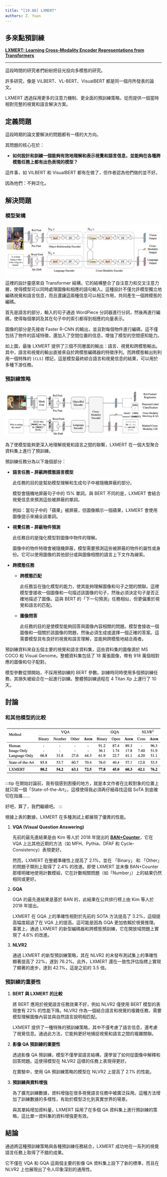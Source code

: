 ```yaml
---
title: "[19.08] LXMERT"
authors: Z. Yuan
---
```


## 多來點預訓練

[**LXMERT: Learning Cross-Modality Encoder Representations from Transformers**](https://arxiv.org/abs/1908.07490)

---

這段時間的研究者們紛紛把目光投向多模態的研究。

許多研究，像是 ViLBERT、VL-BERT、VisualBERT 都是同一個月所發表的論文。

LXMERT 透過採用更多的注意力機制、更全面的預訓練策略，從而提供一個當時相對完整的視覺和語言解決方案。

## 定義問題

這段時期的論文要解決的問題都有一樣的大方向。

其問題的核心在於：

- **如何設計和訓練一個能夠有效地理解和表示視覺和語言信息，並能夠在各種跨模態任務上都有出色表現的模型？**

這件事，如 ViLBERT 和 VisualBERT 都有在做了，但作者認為他們做的並不好。

因為他們：不夠泛化。

## 解決問題

### 模型架構

![LXMERT 模型架構](./img/arch_lxmert.jpg)

這裡的設計靈感來自 Transformer 結構，它的結構整合了自注意力和交叉注意力層，使得模型可以同時處理圖像和相應的語句輸入。這種設計不僅允許模型獨立地編碼視覺和語言信息，而且還讓這兩種信息可以相互作用，共同產生一個跨模態的編碼。

首先是語言的部分，輸入的句子通過 WordPiece 分詞器進行分詞，然後再進行編碼，使得每個單詞及其在句子中的索引都得到相應的向量表示。

圖像的部分是先接收 Faster R-CNN 的輸出，並且對每個物件進行編碼，這不僅包括了物件的區域特徵，還加入了空間位置的信息，增強了模型的空間感知能力。

如上圖，最後 LXMERT 提供了三個不同層面的輸出：語言、視覺和跨模態輸出。其中，語言和視覺的輸出直接來自於跨模態編碼器的特徵序列。而跨模態輸出則利用一個特殊的 `[CLS]` 標記，這是模型最終綜合語言和視覺信息的結果，可以用於多種下游任務。

### 預訓練策略

![LXMERT 預訓練任務](./img/lxmert_pretrain.jpg)

為了使模型能夠更深入地理解視覺和語言之間的聯繫，LXMERT 在一個大型聚合資料集上進行了預訓練。

預訓練任務分為以下幾個部分：

- **語言任務 – 屏蔽跨模態語言模型**

  此任務的目的是幫助模型理解和生成句子中被隨機屏蔽的部分。

  模型會隨機地屏蔽句子中的 15% 單詞。與 BERT 不同的是，LXMERT 會結合視覺信息來預測這些被屏蔽的單詞。

  例如：當句子中的「蘋果」被屏蔽，但圖像顯示一個蘋果，LXMERT 會使用圖像提示來補全該單詞。

- **視覺任務 – 屏蔽物件預測**

  此任務目的是強化模型對圖像中物件的理解。

  圖像中的物件特徵會被隨機屏蔽，模型需要預測這些被屏蔽的物件的屬性或身份。它可以使用圖像的其他部分或與圖像相關的語言上下文作為線索。

- **跨模態任務**

  - **跨模態匹配**

    此任務旨在強化模型的能力，使其能夠理解圖像和句子之間的關聯。這裡模型會接收一個圖像和一句描述該圖像的句子，然後必須決定句子是否正確地描述了圖像。這與 BERT 的「下一句預測」任務相似，但更偏重於視覺和語言的匹配。

  - **圖像問答**

    此任務的目的是使模型能夠回答與圖像內容相關的問題。模型會接收一個圖像和一個關於該圖像的問題，然後必須生成或選擇一個正確的答案。這需要模型具有良好的視覺和語言理解，並能夠跨模態地結合兩者。

預訓練資料來自五個主要的視覺和語言資料集，這些資料集的圖像源於 MS COCO 和 Visual Genome。整體資料集包括了 18 萬張圖像，帶有 918 萬個相對應的圖像和句子配對。

模型參數從頭開始，不採用預訓練的 BERT 參數。訓練時同時使用多個預訓練任務，其損失被組合在一起進行訓練。整體預訓練過程在 4 Titan Xp 上運行了 10 天。

## 討論

### 和其他模型的比較

![LXMERT 和其他模型的比較](./img/lxmert_table1.jpg)

:::tip
在開始討論前，我有個感到困擾的地方，就是本文作者在比較對象的位置上就只寫一個「State-of-the-Art」，這樣使得我必須再仔細尋找這個 SoTA 到底確切在指誰……

好吧，算了，我們繼續吧。
:::

根據上表的數據，LXMERT 在多種測試上都展現了優異的性能。

1. **VQA (Visual Question Answering)**

   先前的最先進結果是由 Kim 等人於 2018 年提出的 [**BAN+Counter**](https://arxiv.org/abs/1805.07932)，它在 VQA 上比其他近期的方法（如 MFH、Pythia、DFAF 和 Cycle-Consistency）表現更好。

   然而，LXMERT 在整體準確性上提高了 2.1%，並在 「Binary」 和 「Other」 的問題子類別上取得了 2.4% 的改進。即使 LXMERT 並未像 BAN+Counter 那樣明確地使用計數模組，它在計數相關問題（如「Number」）上的結果仍然相同或更好。

2. **GQA**

   GQA 的最先進結果是基於 BAN 的，此結果在公共排行榜上由 Kim 等人於 2018 年提出。

   LXMERT 在 GQA 上的準確性相對於先前的 SOTA 方法提高了 3.2%，這個提高幅度超過了在 VQA 上的提高。這可能是因為 GQA 更加依賴於視覺推理。事實上，通過 LXMERT 的新型編碼器和跨模態預訓練，它在開放域問題上實現了 4.6% 的改進。

3. **NLVR2**

   通過 LXMERT 的新型預訓練策略，其在 NLVR2 的未發布測試集上的準確性顯著提高了 22%，達到 76.2%。此外，LXMERT 還在一致性評估指標上實現了顯著的進步，達到 42.1%，這是之前的 3.5 倍。

### 預訓練的重要性

1. **BERT 與 LXMERT 的比較**

   將 BERT 應用於視覺語言任務效果不好，例如 NLVR2 僅使用 BERT 模型的表現會有 22% 的性能下降。NLVR2 作為一個結合語言和視覺的複雜任務，需要模型理解圖像內容並與自然語言說明相匹配。

   LXMERT 提供了一種特殊的預訓練策略，其中不僅考慮了語言信息，還考慮了視覺信息。通過此方法，它能夠更好地捕捉視覺和語言之間的複雜關聯。

2. **影像 QA 預訓練的重要性**

   透過影像 QA 預訓練，模型不僅學習語言結構，還學習了如何從圖像中解釋和回答問題。這使得模型在 NLVR2 這樣的任務上表現得更好。

   在實驗中，使用 QA 預訓練策略的模型在 NLVR2 上提高了 2.1% 的性能。

3. **預訓練與資料增強**

   為了擴充訓練數據，資料增強在很多視覺語言任務中被廣泛採用。這種方法增加了訓練數據的多樣性，有助於模型泛化到真實世界的場景。

   與其單純增加資料量，LXMERT 採用了在多個 QA 資料集上進行預訓練的策略，這比單一資料集的資料增強更有效。

## 結論

通過將這種預訓練策略與各種預訓練任務結合，LXMERT 成功地在一系列的視覺語言任務上取得了不錯的成果。

它不僅在 VQA 和 GQA 這兩個主要的影像 QA 資料集上設下了新的標準，而且在 NLVR2 上也展現出了令人印象深刻的通用性。
